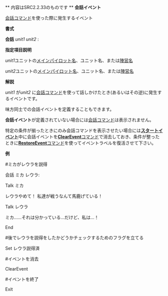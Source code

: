 ** 内容はSRC2.2.33のものです **
**会話イベント**

[会話コマンド](会話.md)を使った際に発生するイベント

**書式**

**会話** *unit1* *unit2* :

**指定項目説明**

*unit1*ユニットの[メインパイロット名](メインパイロット名.md)、ユニット名、または[陣営名](陣営名.md)

*unit2*ユニットの[メインパイロット名](メインパイロット名.md)、ユニット名、または[陣営名](陣営名.md)

**解説**

*unit1* が*unit2* に[会話コマンド](会話.md)を使って話しかけたとき(あるいはその逆)に発生するイベントです。

味方同士での会話イベントを定義することもできます。

**会話イベント**が定義されていない場合には[会話コマンド](会話.md)は表示されません。

特定の条件が揃ったときにのみ会話コマンドを表示させたい場合には[**スタートイベント**](スタートイベント.md)中に会話イベントを[**ClearEvent**コマンド](ClearEventコマンド.md)で消去しておき、条件が整ったときに[**RestoreEvent**コマンド](RestoreEventコマンド.md)を使ってイベントラベルを復活させて下さい。

**例**

#ミカがレウラを説得

会話 ミカ レウラ:

Talk ミカ

レウラやめて！ 私達が戦うなんて馬鹿げている！

Talk レウラ

ミカ……それは分かっている…だけど、私は…！

End

#後でレウラを説得をしたかどうかチェックするためのフラグを立てる

Set レウラ説得済

#イベントを消去

ClearEvent

#イベントを終了

Exit
